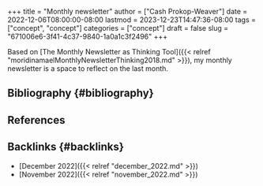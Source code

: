 +++
title = "Monthly newsletter"
author = ["Cash Prokop-Weaver"]
date = 2022-12-06T08:00:00-08:00
lastmod = 2023-12-23T14:47:36-08:00
tags = ["concept", "concept"]
categories = ["concept"]
draft = false
slug = "671006e6-3f41-4c37-9840-1a0a1c3f2496"
+++

Based on [The Monthly Newsletter as Thinking Tool]({{< relref "moridinamaelMonthlyNewsletterThinking2018.md" >}}), my monthly newsletter is a space to reflect on the last month.


## Bibliography {#bibliography}

## References

<style>.csl-entry{text-indent: -1.5em; margin-left: 1.5em;}</style><div class="csl-bib-body">
</div>



## Backlinks {#backlinks}

-   [December 2022]({{< relref "december_2022.md" >}})
-   [November 2022]({{< relref "november_2022.md" >}})
